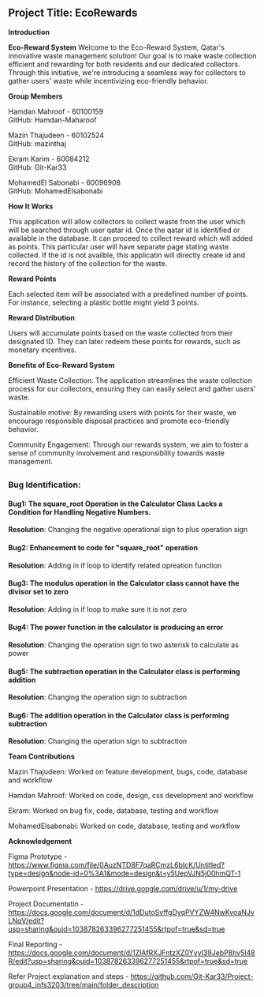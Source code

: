 ## Project Title: EcoRewards 

**Introduction**

**Eco-Reward System**
Welcome to the Eco-Reward System, Qatar's innovative waste management solution! Our goal is to make waste collection efficient and rewarding for both residents and our dedicated collectors. 
Through this initiative, we're introducing a seamless way for collectors to gather users' waste while incentivizing eco-friendly behavior.

**Group Members**

Hamdan Mahroof - 60100159	  
GitHub: Hamdan-Maharoof

Mazin Thajudeen - 60102524 <br> 
GitHub: mazinthaj

Ekram Karim - 60084212 <br>
GitHub: Git-Kar33

MohamedEl Sabonabi - 60096908 <br> 
GitHub: MohamedElsabonabi

**How It Works**

This application will allow collectors to collect waste from the user which will be searched through user qatar id. Once the qatar id is identified or available in the database. It can proceed to collect reward which will added as points. 
This particular user will have separate page stating waste collected. If the id is not availble, this applicatin will directly create id and record the history of the collection for the waste.

**Reward Points**

Each selected item will be associated with a predefined number of points. For instance, selecting a plastic bottle might yield 3 points.

**Reward Distribution**

Users will accumulate points based on the waste collected from their designated ID. They can later redeem these points for rewards, such as monetary incentives.

**Benefits of Eco-Reward System**

Efficient Waste Collection: The application streamlines the waste collection process for our collectors, ensuring they can easily select and gather users' waste.

Sustainable motive: By rewarding users with points for their waste, we encourage responsible disposal practices and promote eco-friendly behavior.

Community Engagement: Through our rewards system, we aim to foster a sense of community involvement and responsibility towards waste management.



## 

### Bug Identification:
#### Bug1: The square_root Operation in the Calculator Class Lacks a Condition for Handling Negative Numbers. 
**Resolution**: Changing the negative operational sign to plus operation sign 

#### Bug2: Enhancement to code for "square_root" operation
**Resolution**: Adding in if loop to identify related opreation function 

#### Bug3: The modulus operation in the Calculator class cannot have the divisor set to zero
**Resolution**: Adding in if loop to make sure it is not zero

#### Bug4: The power function in the calculator is producing an error
**Resolution**: Changing the operation sign to two asterisk to calculate as power

#### Bug5: The subtraction operation in the Calculator class is performing addition
**Resolution**: Changing the operation sign to subtraction

#### Bug6: The addition operation in the Calculator class is performing subtraction
**Resolution**: Changing the operation sign to subtraction


**Team Contributions**

Mazin Thajudeen: Worked on feature development, bugs, code, database and workflow

Hamdan Mahroof: Worked on code, design, css development and workflow

Ekram: Worked on bug fix, code, database, testing and workflow

MohamedElsabonabi: Worked on code, database, testing and workflow


**Acknowledgement**

Figma Prototype - https://www.figma.com/file/0AuzNTD8F7qaRCmzL6bIcK/Untitled?type=design&node-id=0%3A1&mode=design&t=y5UepVJN5j00hmQT-1

Powerpoint Presentation - https://drive.google.com/drive/u/1/my-drive

Project Documentatin -  https://docs.google.com/document/d/1dDutoSvffgDyqPVYZW4NwKvoaNJvLNqV/edit?usp=sharing&ouid=103878263396277251455&rtpof=true&sd=true

Final Reporting - https://docs.google.com/document/d/1ZlAfRXJFntzXZ0YyyI39JebP8hv5l48R/edit?usp=sharing&ouid=103878263396277251455&rtpof=true&sd=true 

Refer Project explanation and steps - https://github.com/Git-Kar33/Project-group4_infs3203/tree/main/folder_description
